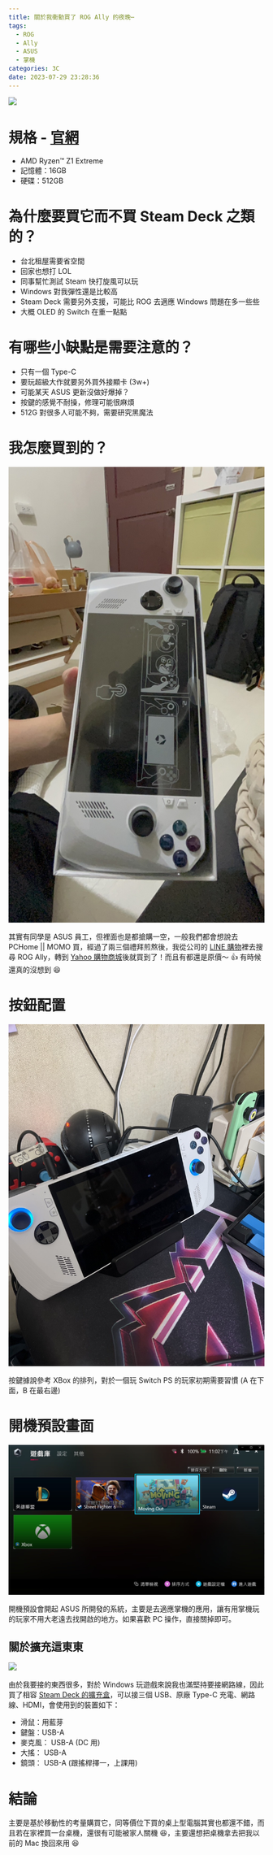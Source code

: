 ```yaml
---
title: 關於我衝動買了 ROG Ally 的夜晚⋯
tags:
  - ROG
  - Ally
  - ASUS
  - 掌機
categories: 3C
date: 2023-07-29 23:28:36
---
```


![](https://nijialin.com/images/common.jpeg)

# 規格 - [官網](https://rog.asus.com/tw/gaming-handhelds/rog-ally/rog-ally-2023/)

- AMD Ryzen™ Z1 Extreme
- 記憶體：16GB
- 硬碟：512GB​

# 為什麼要買它而不買 Steam Deck 之類的？

- 台北租屋需要省空間
- 回家也想打 LOL
- 同事幫忙測試 Steam 快打旋風可以玩
- Windows 對我彈性還是比較高
- Steam Deck 需要另外支援，可能比 ROG 去適應 Windows 問題在多一些些
- 大概 OLED 的 Switch 在重一點點

# 有哪些小缺點是需要注意的？

- 只有一個 Type-C
- 要玩超級大作就要另外買外接顯卡 (3w+)
- 可能某天 ASUS 更新沒做好爆掉？
- 按鍵的感覺不耐操，修理可能很麻煩
- 512G 對很多人可能不夠，需要研究黑魔法

<!-- more -->

# 我怎麼買到的？

![](https://github.com/louis70109/ideas-tree/raw/master/images/466056099347300386.png)

其實有同學是 ASUS 員工，但裡面也是都搶購一空，一般我們都會想說去 PCHome || MOMO 買，經過了兩三個禮拜煎熬後，我從公司的 [LINE 購物](https://buy.line.me/s/rog%20ally)裡去搜尋 ROG Ally，轉到 [Yahoo 購物商城](https://tw.buy.yahoo.com/gdsale/ROG-Ally-%E9%81%8A%E6%88%B2%E6%8E%8C%E6%A9%9F-10641183.html?co_servername=LN_5bcf58770c4e2f81e30be0048a7adf71)後就買到了！而且有都還是原價～ 👍 有時候還真的沒想到 😆

# 按鈕配置

![](https://github.com/louis70109/ideas-tree/raw/master/images/466056084298924484.png)

按鍵據說參考 XBox 的排列，對於一個玩 Switch PS 的玩家初期需要習慣 (A 在下面，B 在最右邊)

# 開機預設畫面

![預設畫面](https://github.com/louis70109/ideas-tree/raw/master/images/466090716851077266.png)

開機預設會開起 ASUS 所開發的系統，主要是去適應掌機的應用，讓有用掌機玩的玩家不用大老遠去找開啟的地方。如果喜歡 PC 操作，直接關掉即可。

## 關於擴充這東東

![](https://nijialin.com/images/2023/rog/1.png)

由於我要接的東西很多，對於 Windows 玩遊戲來說我也滿堅持要接網路線，因此買了相容 [Steam Deck 的擴充盒](https://www.momoshop.com.tw/goods/GoodsDetail.jsp?i_code=11004814)，可以接三個 USB、原廠 Type-C 充電、網路線、HDMI，會使用到的裝置如下：

- 滑鼠：用藍芽
- 鍵盤：USB-A
- 麥克風： USB-A (DC 用)
- 大搖： USB-A
- 鏡頭： USB-A (跟搖桿擇一，上課用)

# 結論

主要是基於移動性的考量購買它，同等價位下買的桌上型電腦其實也都還不錯，而且若在家裡買一台桌機，還很有可能被家人關機 😆，主要還想把桌機拿去把我以前的 Mac 換回來用 😆
